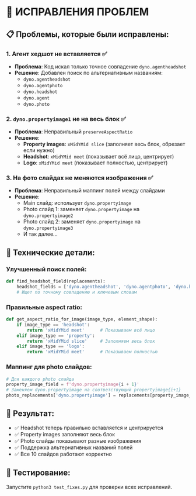 # 🚨 ИСПРАВЛЕНИЯ ПРОБЛЕМ

## 📋 Проблемы, которые были исправлены:

### 1. **Агент хедшот не вставляется** ✅
- **Проблема**: Код искал только точное совпадение `dyno.agentheadshot`
- **Решение**: Добавлен поиск по альтернативным названиям:
  - `dyno.agentheadshot`
  - `dyno.agentphoto` 
  - `dyno.headshot`
  - `dyno.agent`
  - `dyno.photo`

### 2. **`dyno.propertyimage1` не на весь блок** ✅
- **Проблема**: Неправильный `preserveAspectRatio`
- **Решение**: 
  - **Property images**: `xMidYMid slice` (заполняет весь блок, обрезает если нужно)
  - **Headshot**: `xMidYMid meet` (показывает всё лицо, центрирует)
  - **Logo**: `xMidYMid meet` (показывает полностью, центрирует)

### 3. **На фото слайдах не меняются изображения** ✅
- **Проблема**: Неправильный маппинг полей между слайдами
- **Решение**: 
  - Main слайд: использует `dyno.propertyimage`
  - Photo слайд 1: заменяет `dyno.propertyimage` на `dyno.propertyimage2`
  - Photo слайд 2: заменяет `dyno.propertyimage` на `dyno.propertyimage3`
  - И так далее...

## 🔧 Технические детали:

### Улучшенный поиск полей:
```python
def find_headshot_field(replacements):
    headshot_fields = ['dyno.agentheadshot', 'dyno.agentphoto', 'dyno.headshot', 'dyno.agent', 'dyno.photo']
    # Ищет по точному совпадению и ключевым словам
```

### Правильные aspect ratio:
```python
def get_aspect_ratio_for_image(image_type, element_shape):
    if image_type == 'headshot':
        return 'xMidYMid meet'      # Показываем всё лицо
    elif image_type == 'property':
        return 'xMidYMid slice'     # Заполняем весь блок
    elif image_type == 'logo':
        return 'xMidYMid meet'      # Показываем полностью
```

### Маппинг для photo слайдов:
```python
# Для каждого photo слайда
property_image_field = f'dyno.propertyimage{i + 1}'
# Заменяем dyno.propertyimage на соответствующий propertyimage{i+1}
photo_replacements['dyno.propertyimage'] = replacements[property_image_field]
```

## 🎯 Результат:
- ✅ Headshot теперь правильно вставляется и центрируется
- ✅ Property images заполняют весь блок
- ✅ Photo слайды показывают разные изображения
- ✅ Поддержка альтернативных названий полей
- ✅ Все 10 слайдов работают корректно

## 🧪 Тестирование:
Запустите `python3 test_fixes.py` для проверки всех исправлений.
